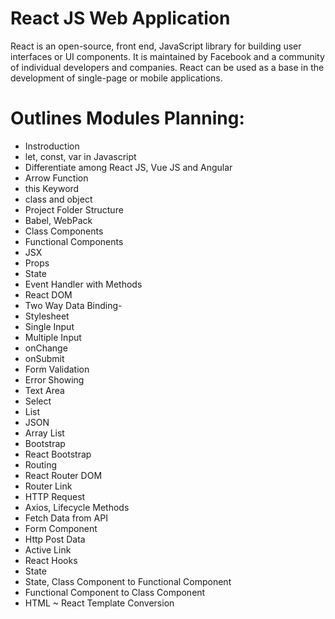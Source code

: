 # React JS Web Application
React is an open-source, front end, JavaScript library for building user interfaces or UI components. It is maintained by Facebook and a community of individual developers and companies. React can be used as a base in the development of single-page or mobile applications. 

  # Outlines Modules Planning:
  - Instroduction
  - let, const, var in Javascript
  - Differentiate among React JS, Vue JS and Angular
  - Arrow Function
  - this Keyword
  - class and object
  - Project Folder Structure
  - Babel, WebPack
  - Class Components
  - Functional Components
  - JSX
  - Props
  - State
  - Event Handler with Methods
  - React DOM
  - Two Way Data Binding- 
  - Stylesheet
  - Single   Input
  - Multiple Input
  - onChange
  - onSubmit
  - Form Validation
  - Error Showing
  - Text Area
  - Select
  - List
  - JSON 
  - Array List
  - Bootstrap
  - React Bootstrap
  - Routing
  - React Router DOM
  - Router Link
  - HTTP Request
  - Axios, Lifecycle Methods
  - Fetch Data from API
  - Form Component
  - Http Post Data
  - Active Link
  - React Hooks
  - State
  - State, Class Component to Functional Component
  - Functional Component to Class Component
  - HTML ~ React Template Conversion

















